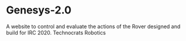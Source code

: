 # Genesys-2.0
A website to control and evaluate the actions of the Rover designed and build for IRC 2020. Technocrats Robotics
